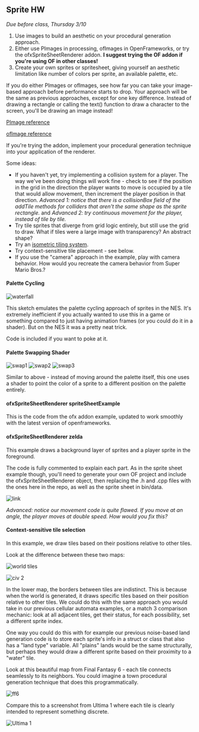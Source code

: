 ## Sprite HW

*Due before class, Thursday 3/10*

1. Use images to build an aesthetic on your procedural generation approach.
2. Either use PImages in processing, ofImages in OpenFrameworks, or try the ofxSpriteSheetRenderer addon. **I suggest trying the OF addon if you're using OF in other classes!**
3. Create your own sprites or spritesheet, giving yourself an aesthetic limitation like number of colors per sprite, an available palette, etc.

If you do either PImages or ofImages, see how far you can take your image-based approach before performance starts to drop. Your approach will be the same as previous approaches, except for one key difference. Instead of drawing a rectangle or calling the text() function to draw a character to the screen, you'll be drawing an image instead!

[PImage reference](https://processing.org/reference/PImage.html)

[ofImage reference](http://openframeworks.cc/documentation/graphics/ofImage/)

If you're trying the addon, implement your procedural generation technique into your application of the renderer.

Some ideas:

* If you haven't yet, try implementing a collision system for a player. The way we've been doing things will work fine - check to see if the position in the grid in the direction the player wants to move is occupied by a tile that would allow movement, then increment the player position in that direction. *Advanced 1: notice that there is a collisionBox field of the addTile methods for colliders that aren't the same shape as the sprite rectangle.* and *Advanced 2: try continuous movement for the player, instead of tile by tile.*
* Try tile sprites that diverge from grid logic entirely, but still use the grid to draw. What if tiles were a large image with transparency? An abstract shape?
* Try an [isometric tiling system](http://flarerpg.org/tutorials/isometric_intro/).
* Try context-sensitive tile placement - see below.
* If you use the "camera" approach in the example, play with camera behavior. How would you recreate the camera behavior from Super Mario Bros.?

#### Palette Cycling

![waterfall](https://raw.githubusercontent.com/whoisbma/Game-Aesthetics-SP16/master/class-06-sprites/images/waterfall.gif)

This sketch emulates the palette cycling approach of sprites in the NES. It's extremely inefficient if you actually wanted to use this in a game or something compared to just having animation frames (or you could do it in a shader). But on the NES it was a pretty neat trick.

Code is included if you want to poke at it.

#### Palette Swapping Shader

![swap1](https://raw.githubusercontent.com/whoisbma/Game-Aesthetics-SP16/master/class-06-sprites/images/swap1.png)
![swap2](https://raw.githubusercontent.com/whoisbma/Game-Aesthetics-SP16/master/class-06-sprites/images/swap2.png)
![swap3](https://raw.githubusercontent.com/whoisbma/Game-Aesthetics-SP16/master/class-06-sprites/images/swap3.png)

Similar to above - instead of moving around the palette itself, this one uses a shader to point the color of a sprite to a different position on the palette entirely.

#### ofxSpriteSheetRenderer spriteSheetExample

This is the code from the ofx addon example, updated to work smoothly with the latest version of openframeworks.

#### ofxSpriteSheetRenderer zelda

This example draws a background layer of sprites and a player sprite in the foreground.

The code is fully commented to explain each part. As in the sprite sheet example though, you'll need to generate your own OF project and include the ofxSpriteSheetRenderer object, then replacing the .h and .cpp files with the ones here in the repo, as well as the sprite sheet in bin/data.

![link](https://raw.githubusercontent.com/whoisbma/Game-Aesthetics-SP16/master/class-06-sprites/images/test.png)

*Advanced: notice our movement code is quite flawed. If you move at an angle, the player moves at double speed. How would you fix this?*

#### Context-sensitive tile selection

In this example, we draw tiles based on their positions relative to other tiles.

Look at the difference between these two maps:

![world tiles](http://i.imgur.com/jdI4C5C.jpg)

![civ 2](http://i.kinja-img.com/gawker-media/image/upload/s--_TmiXWnE--/c_scale,fl_progressive,q_80,w_800/17pk61o1ohtf2jpg.jpg)

In the lower map, the borders between tiles are indistinct. This is because when the world is generated, it draws specific tiles based on their position relative to other tiles. We could do this with the same approach you would take in our previous cellular automata examples, or a match 3 comparison mechanic: look at all adjacent tiles, get their status, for each possibility, set a different sprite index.

One way you could do this with for example our previous noise-based land generation code is to store each sprite's info in a struct or class that also has a "land type" variable. All "plains" lands would be the same structurally, but perhaps they would draw a different sprite based on their proximity to a "water" tile.

Look at this beautiful map from Final Fantasy 6 - each tile connects seamlessly to its neighbors. You could imagine a town procedural generation technique that does this programmatically.

![ff6](http://wallpapercave.com/wp/JzJoZ4U.png)

Compare this to a screenshot from Ultima 1 where each tile is clearly intended to represent something discrete.

![Ultima 1](https://upload.wikimedia.org/wikipedia/en/b/be/Ultima1-1.gif)
